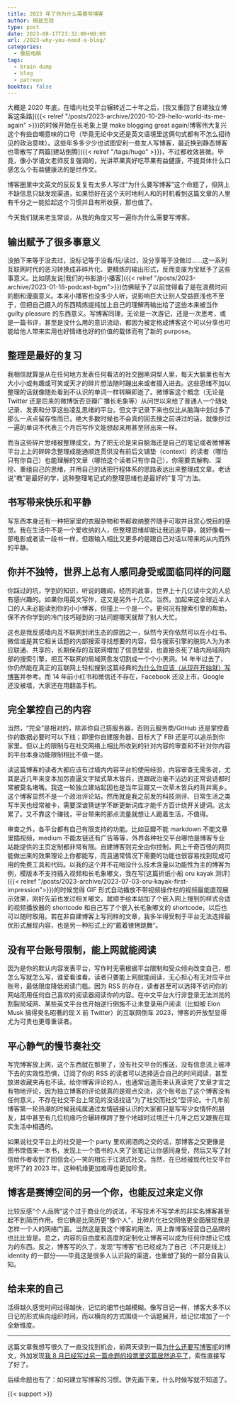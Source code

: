 ```yaml
---
title: 2023 年了你为什么需要写博客
author: 椒盐豆豉
type: post
date: 2023-08-17T23:32:00+00:00
url: /2023-why-you-need-a-blog/
categories:
  - 重启电脑
tags:
  - brain dump
  - blog
  - patreon
booktoc: false
---
```


大概是 2020 年底，在墙内社交平台辗转近二十年之后，[我又重回了自建独立博客这条路]({{< relref "/posts/2023-archive/2020-10-29-hello-world-its-me-again" >}})的时候开始在长毛象上提 make blogging great again/博客伟大复兴这个有些自嘲意味的口号（毕竟无论中文还是英文语境里这俩句式都有不怎么招待见的政治意味）。这些年多多少少也试图安利一些友人写博客，最近换到静态博客也零散写了两篇[建站倒腾]({{< relref "/tags/hugo" >}})，不过都收效甚微。毕竟，像小学语文老师反复强调的，光讲苹果真好吃苹果有益健康，不提具体什么口感怎么个有益健康法的是烂作文。

博客圈里中文英文的反反复复有太多人写过“为什么要写博客”这个命题了，但网上不缺信息只缺发现渠道，如果恰好在这个天时地利人和的时机看到这篇文章的人里有千分之一能拾起这个习惯并且有所收获，那也值了。

今天我们就来老生常谈，从我的角度又写一遍你为什么需要写博客。

<!--more-->

## 输出赋予了很多事意义
没拍下来等于没去过，没标记等于没看/玩/读过，没分享等于没做过……这一系列互联网时代的恶习转换成非碎片化、更精炼的输出形式，反而变废为宝赋予了这些事意义。比如朋友说[我们的书影游小播客]({{< relref "/posts/2023-archive/2023-01-18-podcast-bgm">}})仿佛赋予了以前觉得看了是在浪费时间的剧和漫画意义。本来小播客也没多少人听，说影响巨大让别人受益匪浅也不至于，但把自己摄入的东西精炼提纯加上自己的理解再输出给了这些本来被当作 guilty pleasure 的东西意义。写博客同理，无论是一次游记，还是一次思考，或是一篇书评，甚至是没什么用的意识流动，都因为被定格成博客这个可以分享也可能给他人带来实用也好情绪也好的价值的载体而有了新的 purpose。

## 整理是最好的复习
我相信就算是从在任何地方发表任何看法的社交圈黑洞型人里，每天大脑里也有大大小小或有趣或可笑或天才的碎片想法随时蹦出来或者摄入进去。这些思绪不加以整理的话就像随处看到不认识的单词一样转瞬即逝了。微博客这个概念（无论是 Twitter 还是后来的微博饭否豆瓣广播长毛象等）从问世以来给了普通人一个随处记录、发表和分享这些凌乱思绪的平台。但文字记录下来也仅比从脑海中划过多了那么一点点留存性而已，绝大多数时候也不会真的回去搜之前讲过的话，就像抄过一遍的单词不代表三个月后写作文能想起来用甚至拼出来一样。

而当这些碎片思绪被整理成文，为了把无论是来自脑海还是自己的笔记或者微博客平台上上的碎碎念整理成能通顺连贯供没有前后文铺垫（context）的读者（哪怕只有你自己）也能理解的文章（哪怕这个读者只有你自己），你需要去解构、深挖、重组自己的思绪，并用自己的话把行程体系的思路表达出来整理成文章。老话说“教”是最好的学，这种整理笔记式的整理思绪也是最好的”复习”方法。

## 书写带来快乐和平静
写东西本身还有一种把家里的衣服杂物和书都收纳整齐随手可取并且赏心悦目的感觉。我在生活中不是一个爱收纳的人，但整理思绪却能让我迅速平静，就好像看一部电影或者读一段书一样，但跟输入相比又更多的是跟自己对话以带来的从内而外的平静。

## 你并不独特，世界上总有人感同身受或面临同样的问题
你踩过的坑，学到的知识，听说的趣闻，经历的故事，世界上十几亿读中文的人总有感兴趣的。如果你用英文写作，这又是另外十几亿。当然，加起来这全球近半人口的人未必能读到你的小小博客，但撞上一个是一个。更何况有搜索引擎的帮助，保不齐你学到的冷门技巧碰到的刁钻问题哪天就帮了别人大忙。

这也是我反感墙内互不联网封闭生态的原因之一，纵然今天你依然可以在小红书、微信或是其它相关话题的内部搜索寻找想要的内容，但与搜索引擎的脱钩人为为本应联通、共享的，长期保存的互联网增加了信息壁垒，也直接杀死了墙内局域网内部的搜索引擎，把互不联网的局域网愈发切割成一个个小黑洞。14 年半过去了，你仍然能在真正的互联网上轻松搜到这篇经典的[为什么你应该（从现在开始就）写博客](http://mindhacks.cn/2009/02/15/why-you-should-start-blogging-now/)并参考。而 14 年前小红书和微信还不存在，Facebook 还没上市，Google 还没被墙，大家还在用翻盖手机。

## 完全掌控自己的内容
当然，“完全”是相对的，除非你自己搭服务器，否则云服务商/GitHub 还是掌控着你的数据必要时可以下线；即便你自建服务器，目标大了 FBI 还是可以追杀到你家里。但以上的限制与在社交网络上相比所收到的针对内容的审查和不针对你内容的平台本身功能限制相比不值一提。

读这篇博客的读者大都应该有过墙内内容平台的使用经验，内容审查无需多说，尤其是近几年来变本加厉直逼文字狱式草木皆兵，连跟政治毫不沾边的正常说话都时常被莫名堵嘴。我这一轮独立建站起因也是当年豆瓣又一次草木皆兵的背井离乡。这个博客显然不是一个政治评论站，然而就是我之前发的科技测评、日常生活之类写半天也经常被卡，需要深谙猜谜学不断更新词库才能千方百计绕开关键词。这太累了。又不靠这个赚钱，平台带来的那点流量就想让人跪着生活，不值得。

审查之外，各平台都有自己有限支持的功能。比如豆瓣不能 markdown 不能文章里插视频，medium 不能友链还有广告等等，外界各种社交平台哪怕是博客专业站能提供的主页定制都非常有限。自建博客则完全由你控制，网上千奇百怪的网页能做出来的效果理论上你都能写，而且通常情况下需要的功能也很容易找到现成可用的免费工具和代码。以我的这个并不花哨没什么技术含量以功能性为主的博客为例，模版本不支持插入视频和长毛象嘟文，我在写[这篇折纸小船 oru kayak 测评]({{< relref "/posts/2023-archive/2023-07-03-oru-kayak-first-impression">}})的时候觉得 GIF 形式自动播放不带视频操作栏的视频最能直观展示效果，刚好先前也发过相关嘟文，就顺手给本站加了个嵌入网上搜到的样式合适的视频播放器的 shortcode 和自己写了个嵌入长毛象嘟文的 shortcode，以后也可以随时取用。若在非自建博客上写同样的文章，我多半得受制于平台无法选择最优形式展现内容，也是另一种形式上的“戴着镣铐跳舞”。

## 没有平台账号限制，能上网就能阅读
因为是你的默认内容发表平台，写作时无需根据平台限制和受众倾向改变自己，想怎么写就怎么写，谁爱看谁看。读者只要能上网就能阅读，无心担心有无对应平台账号，最低限度降低阅读门槛。因为 RSS 的存在，读者甚至可以选择不访问你的网站而用任何自己喜欢的阅读器阅读你的内容。在中文平台大行非登录无法浏览的割裂局域网、某些英文平台也开始逆行倒施不让未登录用户阅读（比如被 Elon Musk 搞得臭名昭著的现 X 前 Twitter）的互联网倒车 2023，博客的开放型显得尤为可贵也更尊重读者。

## 平心静气的慢节奏社交
写完博客放上网，这个东西就在那里了，没有社交平台的推送，没有信息流上被冲下去的实效性恐惧，订阅了你的 RSS 的读者可以选择适合自己的时间阅读，甚至放进收藏夹再也不读。给你博客评论的人，也通常远道而来认真读完了文章才言之有物地评论，因为独立博客的评论就真的是观点交流，这个账号出了这个博客没有任何意义，不存在社交平台上常见的没话找话“为了社交而社交”型评论。十几年前博客第一轮热潮的时候我纯属通过友情链接认识的大家都只是写写少女情怀的朋友，其中甚至有几位机缘巧合辗转横跨了整个地球时过境迁十几年之后又跟我在现实生活中相遇的。

如果说社交平台上的社交是一个 party 里欢闹酒肉之交的话，那博客之交更像是图书馆借来一本书，发现上一个借书的人夹了张笔记让你感同身受，然后又写了封信给作者收到了回信会心一笑的相忘于江湖式社交。当然，在已经被现代社交平台宠坏了的 2023 年，这种机缘更加难得也更加珍贵。

## 博客是赛博空间的另一个你，也能反过来定义你
比较反感“个人品牌“这个过于商业化的说法，不写技术不写学术的非实名博客甚至起不到简历作用。但它确是比简历更“像个人”，比碎片化社交网络更全面展现我是怎样一个人的网络门面。当然这是我这个博客的用法，网上靠博客经营自己品牌的也比比皆是。总之，内容的自由度和高度的定制化让博客可以成为任何你想让它成为的东西。反之，博客写的久了，发现“写博客”也已经成为了自己（不只是线上） identity 的一部分——毕竟这是很多人认识我的渠道，也重塑了我的一部分自我认知。

## 给未来的自己
活得越久感觉时间过得越快，记忆的细节也越模糊。像写日记一样，博客大多不以日记的形式纵向组织时间，而以横向的方式围绕一个话题展开，给记忆增加了一个全新维度。

---

这篇文章我想写很久了一直没找到机会，前两天读到一篇[为什么还要写博客呢](https://huiweishijie.com/blog/2023/08/17/817/)的博文，外加发现[我 8 月已经写过另一篇命题的投票里这篇居然追平了](https://www.patreon.com/posts/2023-ba-yue-bo-86550989)，索性直接写了好了。

后续命题也有了：如何建立写博客的习惯。饼先画下来，什么时候写就不知道了。

{{< support >}}